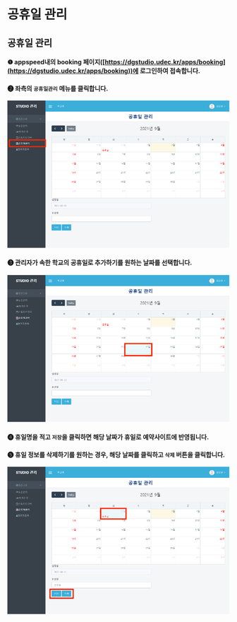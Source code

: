 # 공휴일 관리

## 공휴일 관리



#### ❶  appspeed내의 booking 페이지([https://dgstudio.udec.kr/apps/booking](https://dgstudio.udec.kr/apps/booking))에 로그인하여 접속합니다.

#### ❷ 좌측의 `공휴일관리` 메뉴를 클릭합니다.

![](../../.gitbook/assets/대학-공유일1.png)



#### ❸ 관리자가 속한 학교의 공휴일로 추가하기를 원하는 날짜를 선택합니다.

![](../../.gitbook/assets/대학-공휴일2.png)

#### ❹ 휴일명을 적고 `저장`을 클릭하면 해당 날짜가 휴일로 예약사이트에 반영됩니다.

#### ❺ 휴일 정보를 삭제하기를 원하는 경우, 해당 날짜를 클릭하고 `삭제` 버튼을 클릭합니다.

![](../../.gitbook/assets/대학-공휴일3.png)

